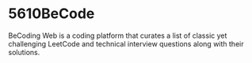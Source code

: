 # 5610BeCode
BeCoding Web is a coding platform that curates a list of classic yet challenging LeetCode and technical interview questions along with their solutions.
